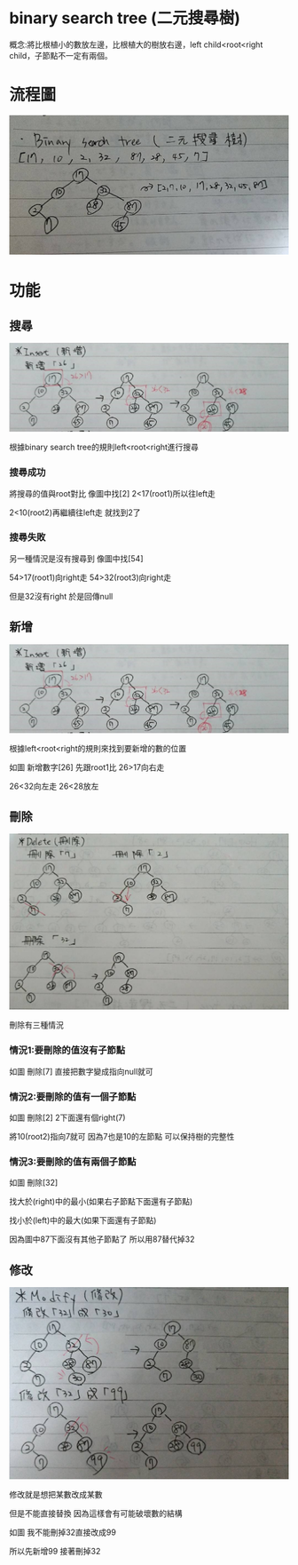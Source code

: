 # binary search tree (二元搜尋樹)

概念:將比根植小的數放左邊，比根植大的樹放右邊，left child<root<right child，子節點不一定有兩個。

# 流程圖

![流程圖](https://github.com/wangweihsin/learning-note/blob/master/%E5%9C%96%E7%89%87/binary%20tree%E6%B5%81%E7%A8%8B%E5%9C%96.jpg?raw=true)

# 功能

## 搜尋

![搜尋](https://github.com/wangweihsin/learning-note/blob/master/%E5%9C%96%E7%89%87/%E6%96%B0%E5%A2%9E.jpg?raw=true)

根據binary search tree的規則left<root<right進行搜尋

### 搜尋成功

將搜尋的值與root對比 像圖中找[2] 2<17(root1)所以往left走

2<10(root2)再繼續往left走 就找到2了

### 搜尋失敗

另一種情況是沒有搜尋到 像圖中找[54]

54>17(root1)向right走 54>32(root3)向right走

但是32沒有right 於是回傳null

## 新增

![新增](https://github.com/wangweihsin/learning-note/blob/master/%E5%9C%96%E7%89%87/%E6%96%B0%E5%A2%9E.jpg?raw=true)

根據left<root<right的規則來找到要新增的數的位置

如圖 新增數字[26] 先跟root1比 26>17向右走

26<32向左走 26<28放左

## 刪除

![刪除](https://github.com/wangweihsin/learning-note/blob/master/%E5%9C%96%E7%89%87/%E5%88%AA%E9%99%A4.jpg?raw=true)

刪除有三種情況

### 情況1:要刪除的值沒有子節點

如圖 刪除[7] 直接把數字變成指向null就可

### 情況2:要刪除的值有一個子節點

如圖 刪除[2] 2下面還有個right(7)

將10(root2)指向7就可 因為7也是10的左節點 可以保持樹的完整性

### 情況3:要刪除的值有兩個子節點

如圖 刪除[32]

找大於(right)中的最小(如果右子節點下面還有子節點)

找小於(left)中的最大(如果下面還有子節點)

因為圖中87下面沒有其他子節點了 所以用87替代掉32

## 修改

![修改](https://github.com/wangweihsin/learning-note/blob/master/%E5%9C%96%E7%89%87/%E4%BF%AE%E6%94%B9.jpg?raw=true)

修改就是想把某數改成某數

但是不能直接替換 因為這樣會有可能破壞數的結構

如圖 我不能刪掉32直接改成99

所以先新增99 接著刪掉32
